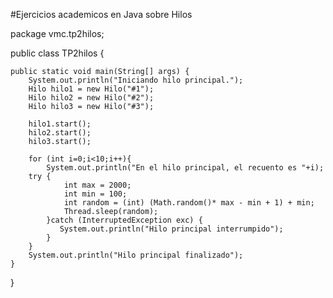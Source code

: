 #Ejercicios academicos en Java sobre Hilos

package vmc.tp2hilos;

public class TP2hilos {

    public static void main(String[] args) {
        System.out.println("Iniciando hilo principal.");
        Hilo hilo1 = new Hilo("#1");
        Hilo hilo2 = new Hilo("#2");
        Hilo hilo3 = new Hilo("#3");
        
        hilo1.start();
        hilo2.start();
        hilo3.start();
        
        for (int i=0;i<10;i++){
            System.out.println("En el hilo principal, el recuento es "+i);
        try {
                int max = 2000;
                int min = 100;
                int random = (int) (Math.random()* max - min + 1) + min;
                Thread.sleep(random);
            }catch (InterruptedException exc) {
               System.out.println("Hilo principal interrumpido");
            }
        }
        System.out.println("Hilo principal finalizado");
    }
}
